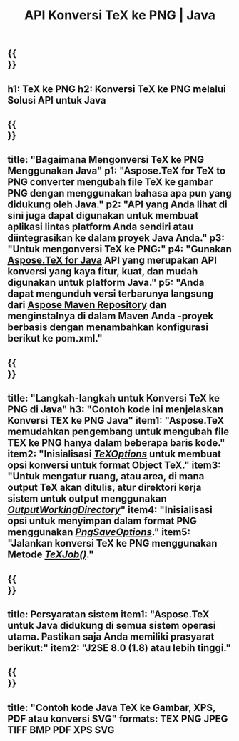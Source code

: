 ﻿---
translation: true
template: /_templates/_conversion-child-java.md
title: API Konversi TeX ke PNG | Java
description: Fungsi konversi TeX ke PNG. Integrasikan pustaka Java lokal ini ke dalam proyek Anda atau gunakan aplikasi lintas platform untuk mengonversi TeX ke PNG.
keywords: tex ke png api java, integrasi tex2png
url: /java/conversion/tex-to-png/
family: tex
platformtag: java
feature: conversion
informat: TEX
outformat: PNG
otherformats: BMP TIFF JPEG PDF XPS SVG
---

{{<section banner>}}
---
h1: TeX ke PNG
h2: Konversi TeX ke PNG melalui Solusi API untuk Java
---

{{<section overview>}}
---
title: "Bagaimana Mengonversi TeX ke PNG Menggunakan Java"
p1: "Aspose.TeX for TeX to PNG converter mengubah file TeX ke gambar PNG dengan menggunakan bahasa apa pun yang didukung oleh Java."
p2: "API yang Anda lihat di sini juga dapat digunakan untuk membuat aplikasi lintas platform Anda sendiri atau diintegrasikan ke dalam proyek Java Anda."
p3: "Untuk mengonversi TeX ke PNG:"
p4: "Gunakan [Aspose.TeX for Java](https://products.aspose.com/tex/java) API yang merupakan API konversi yang kaya fitur, kuat, dan mudah digunakan untuk platform Java."
p5: "Anda dapat mengunduh versi terbarunya langsung dari [Aspose Maven Repository](https://repository.aspose.com/tex/) dan menginstalnya di dalam Maven Anda -proyek berbasis dengan menambahkan konfigurasi berikut ke pom.xml."
---

{{<section feature1>}}
---
title: "Langkah-langkah untuk Konversi TeX ke PNG di Java"
h3: "Contoh kode ini menjelaskan Konversi TEX ke PNG Java"
item1: "Aspose.TeX memudahkan pengembang untuk mengubah file TEX ke PNG hanya dalam beberapa baris kode."
item2: "Inisialisasi [*TeXOptions*](https://reference.aspose.com/tex/java/com.aspose.tex/TeXOptions) untuk membuat opsi konversi untuk format Object TeX."
item3: "Untuk mengatur ruang, atau area, di mana output TeX akan ditulis, atur direktori kerja sistem untuk output menggunakan [*OutputWorkingDirectory*](https://reference.aspose.com/tex/java/com.aspose.tex/TeXOptions#getOutputWorkingDirectory--)"
item4: "Inisialisasi opsi untuk menyimpan dalam format PNG menggunakan [*PngSaveOptions*](https://reference.aspose.com/tex/java/com.aspose.tex.rendering/PngSaveOptions)."
item5: "Jalankan konversi TeX ke PNG menggunakan Metode [*TeXJob()*](https://reference.aspose.com/tex/java/com.aspose.tex/TeXJob)."
---

{{<section feature2>}}
---
title: Persyaratan sistem
item1: "Aspose.TeX untuk Java didukung di semua sistem operasi utama. Pastikan saja Anda memiliki prasyarat berikut:"
item2: "J2SE 8.0 (1.8) atau lebih tinggi."
---

{{<section widget>}}
---
title: "Contoh kode Java TeX ke Gambar, XPS, PDF atau konversi SVG"
formats: TEX PNG JPEG TIFF BMP PDF XPS SVG
---